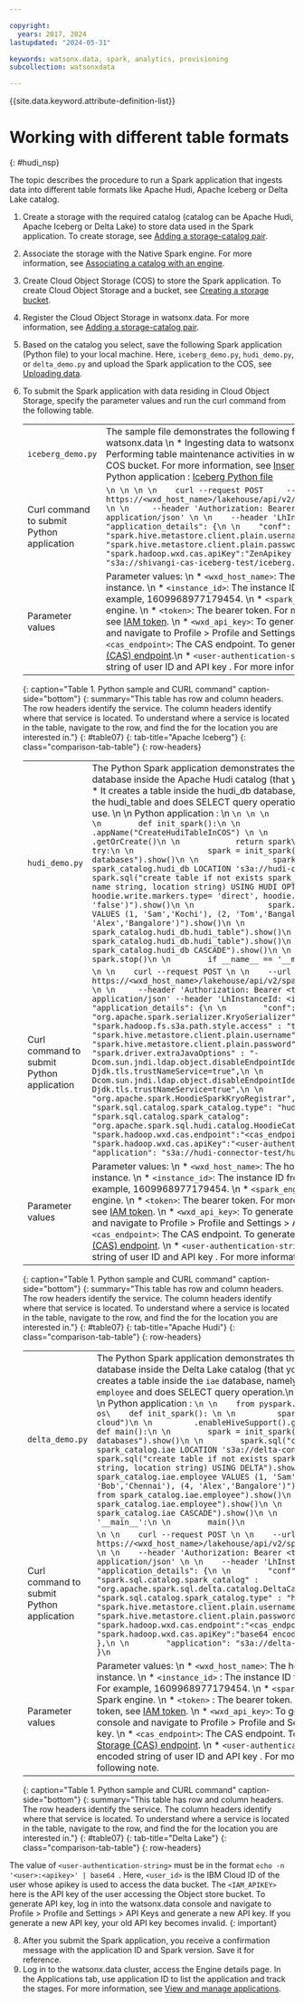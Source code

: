 ```yaml
---

copyright:
  years: 2017, 2024
lastupdated: "2024-05-31"

keywords: watsonx.data, spark, analytics, provisioning
subcollection: watsonxdata

---
```


{{site.data.keyword.attribute-definition-list}}

# Working with different table formats
{: #hudi_nsp}

The topic describes the procedure to run a Spark application that ingests data into different table formats like Apache Hudi, Apache Iceberg or Delta Lake catalog.

1. Create a storage with the required catalog (catalog can be Apache Hudi, Apache Iceberg or Delta Lake) to store data used in the Spark application. To create storage, see [Adding a storage-catalog pair](watsonxdata?topic=watsonxdata-reg_bucket).
2. Associate the storage with the Native Spark engine. For more information, see [Associating a catalog with an engine](watsonxdata?topic=watsonxdata-asso-cat-eng).
3. Create Cloud Object Storage (COS) to store the Spark application. To create Cloud Object Storage and a bucket, see [Creating a storage bucket](https://cloud.ibm.com/docs/cloud-object-storage?topic=cloud-object-storage-secure-content-store#create-cos-bucket).
4. Register the Cloud Object Storage in watsonx.data. For more information, see [Adding a storage-catalog pair](watsonxdata?topic=watsonxdata-reg_bucket).
5. Based on the catalog you select, save the following Spark application (Python file) to your local machine. Here, `iceberg_demo.py`, `hudi_demo.py`, or `delta_demo.py` and upload the Spark application to the COS, see [Uploading data](https://cloud.ibm.com/docs/cloud-object-storage?topic=cloud-object-storage-secure-content-store#upload-data).
7. To submit the Spark application with data residing in Cloud Object Storage, specify the parameter values and run the curl command from the following table.

   |  | |
   |-----|-----|
   | `iceberg_demo.py` | The sample file demonstrates the following functionalities: \n * Accessing tables from watsonx.data \n * Ingesting data to watsonx.data \n * Modifying schema in watsonx.data \n Performing table maintenance activities in watsonx.data. \n You must insert the data into the COS bucket. For more information, see [Inserting sample data into the COS bucket](watsonxdata?topic==watsonxdata-run_samp_file#insert_samp_usecase). \n  \n Python application : [Iceberg Python file](watsonxdata?topic=watsonxdata-run_samp_file#python_file) |
   | Curl command to submit Python application | ```\n \n \n \n    curl --request POST     --url https://<wxd_host_name>/lakehouse/api/v2/spark_engines/<spark_engine_id>/applications \n \n     --header 'Authorization: Bearer <token>' \n \n    --header 'Content-Type: application/json' \n \n    --header 'LhInstanceId: <instance_id>' \n \n    --data '{  "application_details": {\n \n    "conf": {\n \n        "spark.hive.metastore.client.plain.username":"cpadmin",\n \n        "spark.hive.metastore.client.plain.password":"xxx",\n \n        "spark.hadoop.wxd.cas.apiKey":"ZenApikey xxx"    },\n \n    "application": "s3a://shivangi-cas-iceberg-test/iceberg.py"  }} \n``` |
   | Parameter values | Parameter values: \n * `<wxd_host_name>`: The hostname of your watsonx.data Cloud instance. \n * `<instance_id>`: The instance ID from the watsonx.data instance URL. For example, 1609968977179454. \n * `<spark_engine_id>`: The Engine ID of the native Spark engine. \n * `<token>`: The bearer token. For more information about generating the token, see [IAM token](https://test.cloud.ibm.com/docs/watsonxdata?topic=watsonxdata-con-presto-serv#get-ibmiam-token). \n * `<wxd_api_key>`: To generate API key, log in into the watsonx.data console and navigate to Profile > Profile and Settings > API Keys and generate a new API key. \n * `<cas_endpoint>`: The CAS endpoint. To generate CAS endpoint, see [Content Aware Storage (CAS) endpoint](watsonxdata?topic=watsonxdata-cas_ep).\n * `<user-authentication-string>`: The value must be base 64 encoded string of user ID and API key . For more information about the format, see the following note.|
   {: caption="Table 1. Python sample and CURL command" caption-side="bottom"}
   {: summary="This table has row and column headers. The row headers identify the service. The column headers identify where that service is located. To understand where a service is located in the table, navigate to the row, and find the for the location you are interested in."}
   {: #table07}
   {: tab-title="Apache Iceberg"}
   {: class="comparison-tab-table"}
   {: row-headers}


   |  | |
   |-----|-----|
   | `hudi_demo.py` | The Python Spark application demonstrates the following functionality: \n * It creates a database inside the Apache Hudi catalog (that you created to store data). Here, hudi_db. \n * It creates a table inside the hudi_db database, namely hudi_table. \n * It inserts data into the hudi_table and does SELECT query operation. \n * It drops the table and schema after use. \n  \n Python application :  \n ```\n \n \n       from pyspark.sql import SparkSession\n \n        def init_spark():\n \n            spark = SparkSession.builder \n \n                .appName("CreateHudiTableInCOS") \n \n                .enableHiveSupport() \n \n                .getOrCreate()\n \n            return spark\n \n        def main():\n \n            try:\n \n                spark = init_spark()\n \n                spark.sql("show databases").show()\n \n                spark.sql("create database if not exists spark_catalog.hudi_db LOCATION 's3a://hudi-connector-test/'").show()\n \n                spark.sql("create table if not exists spark_catalog.hudi_db.hudi_table (id bigint, name string, location string) USING HUDI OPTIONS ('primaryKey' 'id', hoodie.write.markers.type= 'direct', hoodie.embed.timeline.server= 'false')").show()\n \n                spark.sql("insert into hudi_db.hudi_table VALUES (1, 'Sam','Kochi'), (2, 'Tom','Bangalore'), (3, 'Bob','Chennai'), (4, 'Alex','Bangalore')").show()\n \n                spark.sql("select * from spark_catalog.hudi_db.hudi_table").show()\n \n                spark.sql("drop table spark_catalog.hudi_db.hudi_table").show()\n \n                spark.sql("drop schema spark_catalog.hudi_db CASCADE").show()\n \n            finally:\n \n                spark.stop()\n \n        if __name__ == '__main__':\n \n            main()\n``` |
   | Curl command to submit Python application | ```\n \n    curl --request POST \n \n    --url https://<wxd_host_name>/lakehouse/api/v2/spark_engines/<spark_engine_id>/applications \n \n     --header 'Authorization: Bearer <token>' --header 'Content-Type: application/json' --header 'LhInstanceId: <instance_id>' --data '{ \n \n    "application_details": {\n \n        "conf": {        "spark.serializer" : "org.apache.spark.serializer.KryoSerializer",\n \n        "spark.hadoop.fs.s3a.path.style.access" : "true",\n \n        "spark.hive.metastore.client.plain.username":"ibmlhapikey",\n \n        "spark.hive.metastore.client.plain.password":"<wxd_api_key>",\n \n        "spark.driver.extraJavaOptions" : "-Dcom.sun.jndi.ldap.object.disableEndpointIdentification=true -Djdk.tls.trustNameService=true",\n \n        "spark.executor.extraJavaOptions" : "-Dcom.sun.jndi.ldap.object.disableEndpointIdentification=true -Djdk.tls.trustNameService=true",\n \n        "spark.kryo.registrator": "org.apache.spark.HoodieSparkKryoRegistrar",\n \n        "spark.sql.catalog.spark_catalog.type": "hudi",\n \n        "spark.sql.catalog.spark_catalog": "org.apache.spark.sql.hudi.catalog.HoodieCatalog",\n \n        "spark.hadoop.wxd.cas.endpoint":"<cas_endpoint>/cas/v1/signature",\n \n        "spark.hadoop.wxd.cas.apiKey":"<user-authentication-string>"        },\n \n        "application": "s3a://hudi-connector-test/hudi_demo.py"    }} \n``` |
   | Parameter values | Parameter values: \n * `<wxd_host_name>`: The hostname of your watsonx.data Cloud instance. \n * `<instance_id>`: The instance ID from the watsonx.data instance URL. For example, 1609968977179454. \n * `<spark_engine_id>`: The Engine ID of the native Spark engine. \n * `<token>`: The bearer token. For more information about generating the token, see [IAM token](https://test.cloud.ibm.com/docs/watsonxdata?topic=watsonxdata-con-presto-serv#get-ibmiam-token). \n * `<wxd_api_key>`: To generate API key, log in into the watsonx.data console and navigate to Profile > Profile and Settings > API Keys and generate a new API key. \n * `<cas_endpoint>`: The CAS endpoint. To generate CAS endpoint, see [Content Aware Storage (CAS) endpoint](watsonxdata?topic=watsonxdata-cas_ep). \n * `<user-authentication-string>`: The value must be base 64 encoded string of user ID and API key . For more information about the format, see the following note. |
   {: caption="Table 1. Python sample and CURL command" caption-side="bottom"}
   {: summary="This table has row and column headers. The row headers identify the service. The column headers identify where that service is located. To understand where a service is located in the table, navigate to the row, and find the for the location you are interested in."}
   {: #table07}
   {: tab-title="Apache Hudi"}
   {: class="comparison-tab-table"}
   {: row-headers}



   |  | |
   |-----|-----|
   | `delta_demo.py` | The Python Spark application demonstrates the following functionality: \n * It creates a database inside the Delta Lake catalog (that you created to store data). Here, `iae`.\n * It creates a table inside the `iae` database, namely `employee`. \n * It inserts data into the `employee` and does SELECT query operation.\n * It drops the table and schema after use. \n \n Python application : ```\n \n    from pyspark.sql import SparkSession \n \n      import os\    def init_spark(): \n \n         spark = SparkSession.builder.appName("lh-hms-cloud")\n \n         .enableHiveSupport().getOrCreate()\n \n        return spark\n \n    def main():\n \n        spark = init_spark()\n \n        spark.sql("show databases").show()\n \n        spark.sql("create database if not exists spark_catalog.iae LOCATION 's3a://delta-connector-test/'").show()\n \n        spark.sql("create table if not exists spark_catalog.iae.employee (id bigint, name string, location string) USING DELTA").show()\n \n        spark.sql("insert into spark_catalog.iae.employee VALUES (1, 'Sam','Kochi'), (2, 'Tom','Bangalore'), (3, 'Bob','Chennai'), (4, 'Alex','Bangalore')").show()\n \n        spark.sql("select * from spark_catalog.iae.employee").show()\n \n        spark.sql("drop table spark_catalog.iae.employee").show()\n \n        spark.sql("drop schema spark_catalog.iae CASCADE").show()\n \n        spark.stop()\n \n    if __name__ == '__main__':\n \n        main()\n``` |
   | Curl command to submit Python application| ```\n \n    curl --request POST \n \n    --url https://<wxd_host_name>/lakehouse/api/v2/spark_engines/<spark_engine_id>/applications \n \n    --header 'Authorization: Bearer <token>' \n \n    --header 'Content-Type: application/json' \n \n    --header 'LhInstanceId: <instance_id>' \n \n    --data '{        "application_details": {\n \n        "conf": {\n \n                "spark.sql.catalog.spark_catalog" : "org.apache.spark.sql.delta.catalog.DeltaCatalog",\n \n                "spark.sql.catalog.spark_catalog.type" : "hive",\n \n                "spark.hive.metastore.client.plain.username" : "ibmlhapikey",\n \n                "spark.hive.metastore.client.plain.password" : "<wxd_api_key>",\n \n                "spark.hadoop.wxd.cas.endpoint":"<cas_endpoint>/cas/v1/signature",                "spark.hadoop.wxd.cas.apiKey":"base64 encoding(ibmlhapikey_<username>:<user_apikey>)"        },\n \n        "application": "s3a://delta-connector-test/delta_demo.py"        }    }\n``` |
   | Parameter values | Parameter values: \n * `<wxd_host_name>`: The hostname of your watsonx.data Cloud instance. \n * `<instance_id>` : The instance ID from the watsonx.data cluster instance URL. For example, 1609968977179454. \n * `<spark_engine_id>` : The Engine ID of the native Spark engine. \n * `<token>` : The bearer token. For more information about generating the token, see [IAM token](https://test.cloud.ibm.com/docs/watsonxdata?topic=watsonxdata-con-presto-serv#get-ibmiam-token). \n * `<wxd_api_key>`: To generate API key, log in into the watsonx.data console and navigate to Profile > Profile and Settings > API Keys and generate a new API key. \n * `<cas_endpoint>`: The CAS endpoint. To generate CAS endpoint, see [Content Aware Storage (CAS) endpoint](watsonxdata?topic=watsonxdata-cas_ep). \n * `<user-authentication-string>`: The value must be base 64 encoded string of user ID and API key . For more information about the format, see the following note. |
   {: caption="Table 1. Python sample and CURL command" caption-side="bottom"}
   {: summary="This table has row and column headers. The row headers identify the service. The column headers identify where that service is located. To understand where a service is located in the table, navigate to the row, and find the for the location you are interested in."}
   {: #table07}
   {: tab-title="Delta Lake"}
   {: class="comparison-tab-table"}
   {: row-headers}

The value of `<user-authentication-string>` must be in the format `echo -n '<user>:<apikey>' | base64 `.  Here, `<user_id>` is the IBM Cloud ID of the user whose apikey is used to access the data bucket. The `<IAM_APIKEY>` here is the API key of the user accessing the Object store bucket. To generate API key, log in into the watsonx.data console and navigate to Profile > Profile and Settings > API Keys and generate a new API key. If you generate a new API key, your old API key becomes invalid.
{: important}

8. After you submit the Spark application, you receive a confirmation message with the application ID and Spark version. Save it for reference.
9. Log in to the watsonx.data cluster, access the Engine details page. In the Applications tab, use application ID to list the application and track the stages. For more information, see [View and manage applications](watsonxdata?topic=watsonxdata-mng_appltn).





    





